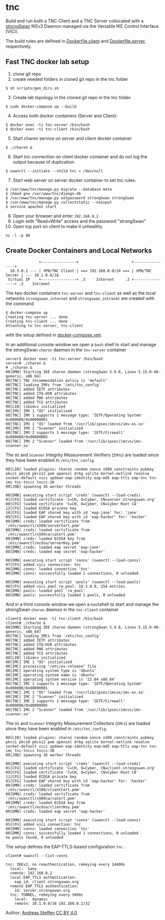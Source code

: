 # tnc

Build and run both a TNC Client and a TNC Server collocated with a [strongSwan][STRONGSWAN]
IKEv2 Daemon managed via the Versatile IKE Control Interface (VICI).

[STRONGSWAN]: https://www.strongswan.org

The build rules are defined in [Dockerfile.client](Dockerfile.client) and
[Dockerfile.server](Dockerfile.server), respectively.

## Fast TNC docker lab setup
1. clone git repo
2. create needed folders in cloned git repo in the tnc folder
```
$ sh scripts/gen_dirs.sh
```
3. Create lab topology in the cloned git repo in the tnc folder
```
$ sudo docker-compose up --build
```
4. Access both docker containers (Server and Client):
```
$ docker exec -ti tnc-server /bin/bash
$ docker exec -ti tnc-client /bin/bash
```
5. Start charon service on server and client docker container
```
$ ./charon &
```
6. Start tnc connection on client docker container and do not log the output because of duplication
```
$ swanctl --initiate --child tnc > /dev/null
```
7. Start web server on server docker container to set tnc rules:
```
$ /var/www/tnc/manage.py migrate --database meta
$ chmod g+w /var/www/tnc/django.db
$ /var/www/tnc/manage.py setpassword strongSwan strongSwan
$ /var/www/tnc/manage.py collectstatic --noinput
$ service apache2 start
```
8. Open your browser and enter `192.168.0.2`
9. Login with "Read+Write" access and the password "strongSwan"
10. Open tcp port on client to make it unhealthy
```
nc -l -p 80
```

## Create Docker Containers and Local Networks


```
               +----------------+                        +----------------+
  10.3.0.1 --- | VPN/TNC Client | === 192.168.0.0/24 === | VPN/TNC Server | --- 10.1.0.0/16
 Virtual IP    +----------------+ .3     Internet     .2 +----------------+ .2    Intranet
```
The two docker containers `tnc-server` and  `tnc-client` as well as the local networks
`strongswan_internet` and `strongswan_intranet` are created with the command
```console
$ docker-compose up
Creating tnc-server ... done
Creating tnc-client ... done
Attaching to tnc-server, tnc-client

```
with the setup defined in [docker-compose.yml](docker-compose.yml).

In an additional console window we open a `bash` shell to start and manage the strongSwan `charon` daemon in the `tnc-server` container
```console
server$ docker exec -ti tnc-server /bin/bash
server# ./charon &
# ./charon &
00[DMN] Starting IKE charon daemon (strongSwan 5.9.8, Linux 5.15.0-48-generic, x86_64)
00[TNC] TNC recommendation policy is 'default'
00[TNC] loading IMVs from '/etc/tnc_config'
00[TNC] added IETF attributes
00[TNC] added ITA-HSR attributes
00[TNC] added PWG attributes
00[TNC] added TCG attributes
00[LIB] libimcv initialized
00[IMV] IMV 1 "OS" initialized
00[TNC] IMV 1 supports 1 message type: 'IETF/Operating System' 0x000000/0x00000001
00[TNC] IMV 1 "OS" loaded from '/usr/lib/ipsec/imcvs/imv-os.so'
00[IMV] IMV 2 "Scanner" initialized
00[TNC] IMV 2 supports 1 message type: 'IETF/Firewall' 0x000000/0x00000005
00[TNC] IMV 2 "Scanner" loaded from '/usr/lib/ipsec/imcvs/imv-scanner.so'
```
The `OS` and `Scanner` Integrity Measurement Verifiers (`IMVs`) are loaded since
they have been enabled in `/etc/tnc_config`.
```console
00[LIB] loaded plugins: charon random nonce x509 constraints pubkey pkcs1 pkcs8 pkcs12 pem openssl drbg sqlite kernel-netlink resolve socket-default vici updown eap-identity eap-md5 eap-ttls eap-tnc tnc-imv tnc-tnccs tnccs-20
00[JOB] spawning 16 worker threads

00[DMN] executing start script 'creds' (swanctl --load-creds)
01[CFG] loaded certificate 'C=CH, O=Cyber, CN=server.strongswan.org'
08[CFG] loaded certificate 'C=CH, O=Cyber, CN=Cyber Root CA'
12[CFG] loaded ECDSA private key
16[CFG] loaded EAP shared key with id 'eap-jane' for: 'jane'
09[CFG] loaded EAP shared key with id 'eap-hacker' for: 'hacker'
00[DMN] creds: loaded certificate from '/etc/swanctl/x509/serverCert.pem'
00[DMN] creds: loaded certificate from '/etc/swanctl/x509ca/caCert.pem'
00[DMN] creds: loaded ECDSA key from '/etc/swanctl/ecdsa/serverKey.pem'
00[DMN] creds: loaded eap secret 'eap-jane'
00[DMN] creds: loaded eap secret 'eap-hacker'

00[DMN] executing start script 'conns' (swanctl --load-conns)
07[CFG] added vici connection: tnc
00[DMN] conns: loaded connection 'tnc'
00[DMN] conns: successfully loaded 1 connections, 0 unloaded

00[DMN] executing start script 'pools' (swanctl --load-pools)
08[CFG] added vici pool rw_pool: 10.3.0.0, 254 entries
00[DMN] pools: loaded pool 'rw_pool'
00[DMN] pools: successfully loaded 1 pools, 0 unloaded
```
And in a third console window we open a `bash`shell to start and manage the strongSwan `charon` daemon in the `tnc-client` container
```console
client$ docker exec -ti tnc-client /bin/bash
client# ./charon &
00[DMN] Starting IKE charon daemon (strongSwan 5.9.8, Linux 5.15.0-48-generic, x86_64)
00[TNC] loading IMCs from '/etc/tnc_config'
00[TNC] added IETF attributes
00[TNC] added ITA-HSR attributes
00[TNC] added PWG attributes
00[TNC] added TCG attributes
00[LIB] libimcv initialized
00[IMC] IMC 1 "OS" initialized
00[IMC] processing "/etc/os-release" file
00[IMC] operating system type is 'Ubuntu'
00[IMC] operating system name is 'Ubuntu'
00[IMC] operating system version is '22.04 x86_64'
00[TNC] IMC 1 supports 1 message type: 'IETF/Operating System' 0x000000/0x00000001
00[TNC] IMC 1 "OS" loaded from '/usr/lib/ipsec/imcvs/imc-os.so'
00[IMC] IMC 2 "Scanner" initialized
00[TNC] IMC 2 supports 1 message type: 'IETF/Firewall' 0x000000/0x00000005
00[TNC] IMC 2 "Scanner" loaded from '/usr/lib/ipsec/imcvs/imc-scanner.so'
```
The `OS` and `Scanner` Integrity Measurement Collectors (`IMCs`) are loaded since
they have been enabled in `/etc/tnc_config`.
```console
00[LIB] loaded plugins: charon random nonce x509 constraints pubkey pkcs1 pkcs8 pkcs12 pem openssl drbg sqlite kernel-netlink resolve socket-default vici updown eap-identity eap-md5 eap-ttls eap-tnc tnc-imc tnc-tnccs tnccs-20
00[JOB] spawning 16 worker threads

00[DMN] executing start script 'creds' (swanctl --load-creds)
01[CFG] loaded certificate 'C=CH, O=Cyber, CN=client.strongswan.org'
09[CFG] loaded certificate 'C=CH, O=Cyber, CN=Cyber Root CA'
11[CFG] loaded ECDSA private key
01[CFG] loaded EAP shared key with id 'eap-hacker' for: 'hacker'
00[DMN] creds: loaded certificate from '/etc/swanctl/x509/clientCert.pem'
00[DMN] creds: loaded certificate from '/etc/swanctl/x509ca/caCert.pem'
00[DMN] creds: loaded ECDSA key from '/etc/swanctl/ecdsa/clientKey.pem'
00[DMN] creds: loaded eap secret 'eap-hacker'

00[DMN] executing start script 'conns' (swanctl --load-conns)
05[CFG] added vici connection: tnc
00[DMN] conns: loaded connection 'tnc'
00[DMN] conns: successfully loaded 1 connections, 0 unloaded
no pools found, 0 unloaded
```
The setup defines the EAP-TTLS-based configuration `tnc` .
```console
client# swanctl --list-conns
```
```console
tnc: IKEv2, no reauthentication, rekeying every 14400s
  local:  %any
  remote: 192.168.0.2
  local EAP_TTLS authentication:
    eap_id: client.strongswan.org
  remote EAP_TTLS authentication:
    id: server.strongswan.org
  tnc: TUNNEL, rekeying every 3600s
    local:  dynamic
    remote: 10.1.0.0/16 192.168.0.2/32

```

Author:  [Andreas Steffen][AS] [CC BY 4.0][CC]

[AS]: mailto:andreas.steffen@strongsec.net
[CC]: http://creativecommons.org/licenses/by/4.0/

